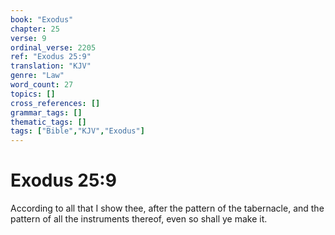```yaml
---
book: "Exodus"
chapter: 25
verse: 9
ordinal_verse: 2205
ref: "Exodus 25:9"
translation: "KJV"
genre: "Law"
word_count: 27
topics: []
cross_references: []
grammar_tags: []
thematic_tags: []
tags: ["Bible","KJV","Exodus"]
---
```


# Exodus 25:9

According to all that I show thee, after the pattern of the tabernacle, and the pattern of all the instruments thereof, even so shall ye make it.

